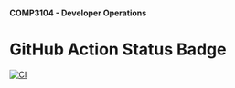 #### COMP3104 - Developer Operations

# GitHub Action Status Badge

[![CI](https://github.com/Tigran120/COMP3104/actions/workflows/ci.yml/badge.svg)](https://github.com/Tigran120/COMP3104/actions/workflows/ci.yml)